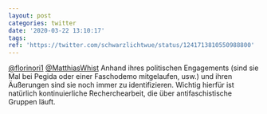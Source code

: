 ```yaml
---
layout: post
categories: twitter
date: '2020-03-22 13:10:17'
tags: 
ref: 'https://twitter.com/schwarzlichtwue/status/1241713810550988800'
---
```

[@florinori1](https://twitter.com/florinori1) [@MatthiasWhist](https://twitter.com/MatthiasWhist) Anhand ihres politischen Engagements (sind sie Mal bei Pegida oder einer Faschodemo mitgelaufen, usw.) und ihren Äußerungen sind sie noch immer zu identifizieren. Wichtig hierfür ist natürlich kontinuierliche Recherchearbeit, die über antifaschistische Gruppen läuft.
